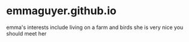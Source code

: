 # emmaguyer.github.io
emma's interests include living on a farm and birds 
she is very nice you should meet her
